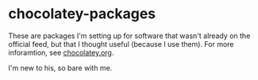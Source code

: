 # chocolatey-packages
These are packages I'm setting up for software that wasn't already on the official feed, but that I thought useful (because I use them). For more inforamtion, see [chocolatey.org](http://chocolatey.org).

I'm new to his, so bare with me.

